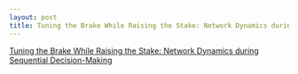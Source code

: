 ```yaml
---
layout: post
title: Tuning the Brake While Raising the Stake: Network Dynamics during Sequential Decision-Making
---
```


[Tuning the Brake While Raising the Stake: Network Dynamics during Sequential Decision-Making](http://www.jneurosci.org/content/36/19/5417.long)